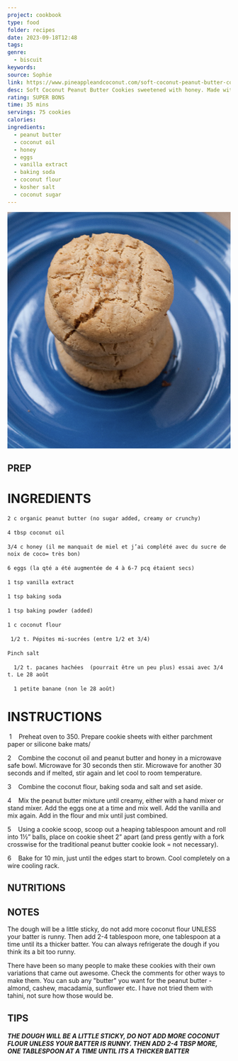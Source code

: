 ```yaml
---
project: cookbook
type: food
folder: recipes
date: 2023-09-18T12:48
tags: 
genre:
  - biscuit
keywords: 
source: Sophie
link: https://www.pineappleandcoconut.com/soft-coconut-peanut-butter-cookies/
desc: Soft Coconut Peanut Butter Cookies sweetened with honey. Made with coconut flour.
rating: SUPER BONS
time: 35 mins
servings: 75 cookies
calories: 
ingredients:
  - peanut butter
  - coconut oil
  - honey
  - eggs
  - vanilla extract
  - baking soda
  - coconut flour
  - kosher salt
  - coconut sugar
---
```


![IMAGE](image_56.png)





## PREP


# INGREDIENTS

	2 c organic peanut butter (no sugar added, creamy or crunchy)

	4 tbsp coconut oil

	3/4 c honey (il me manquait de miel et j’ai complété avec du sucre de noix de coco= très bon)

	6 eggs (la qté a été augmentée de 4 à 6-7 pcq étaient secs)

	1 tsp vanilla extract

	1 tsp baking soda

	1 tsp baking powder (added)

	1 c coconut flour

	 1/2 t. Pépites mi-sucrées (entre 1/2 et 3/4)

	Pinch salt

	  1/2 t. pacanes hachées  (pourrait être un peu plus) essai avec 3/4 t. Le 28 août

	  1 petite banane (non le 28 août)


# INSTRUCTIONS

 1    Preheat oven to 350. Prepare cookie sheets with either parchment paper or silicone bake mats/

2    Combine the coconut oil and peanut butter and honey in a microwave safe bowl. Microwave for 30 seconds then stir. Microwave for another 30 seconds and if melted, stir again and let cool to room temperature.

3    Combine the coconut flour, baking soda and salt and set aside.

4    Mix the peanut butter mixture until creamy, either with a hand mixer or stand mixer. Add the eggs one at a time and mix well. Add the vanilla and mix again. Add in the flour and mix until just combined.

5    Using a cookie scoop, scoop out a heaping tablespoon amount and roll into 1½” balls, place on cookie sheet 2” apart (and press gently with a fork crosswise for the traditional peanut butter cookie look = not necessary). 

6    Bake for 10 min, just until the edges start to brown. Cool completely on a wire cooling rack.




## NUTRITIONS


## NOTES

The dough will be a little sticky, do not add more coconut flour UNLESS your batter is runny. Then add 2-4 tablespoon more, one tablespoon at a time until its a thicker batter. You can always refrigerate the dough if you think its a bit too runny.

There have been so many people to make these cookies with their own variations that came out awesome. Check the comments for other ways to make them. You can sub any "butter" you want for the peanut butter - almond, cashew, macadamia, sunflower etc. I have not tried them with tahini, not sure how those would be.

## TIPS

##### THE DOUGH WILL BE A LITTLE STICKY, DO NOT ADD MORE COCONUT FLOUR UNLESS YOUR BATTER IS RUNNY. THEN ADD 2-4 TBSP MORE, ONE TABLESPOON AT A TIME UNTIL ITS A THICKER BATTER




